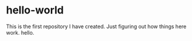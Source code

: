 # hello-world
This is the first repository I have created. Just figuring out how things here work.  hello.
